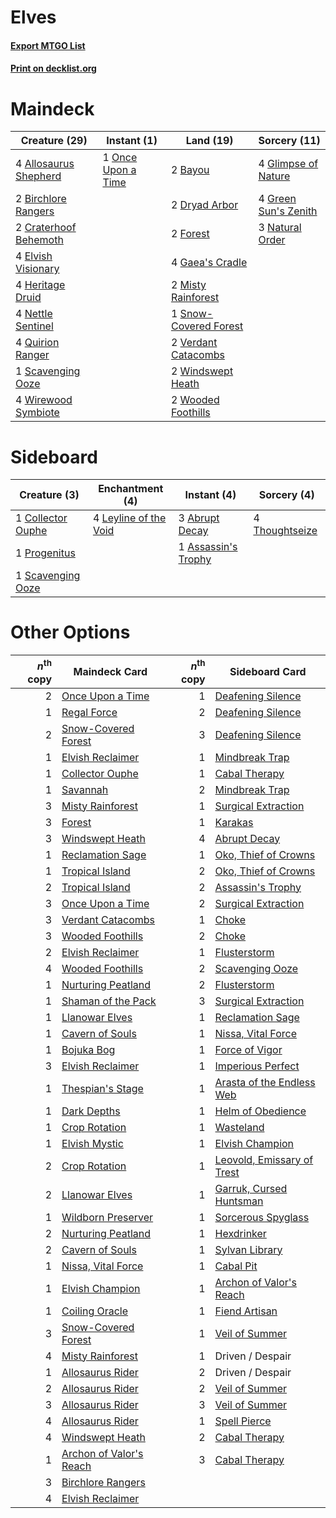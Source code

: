 # Elves

#### [Export MTGO List](../collection/Elves/Elves.txt)
#### [Print on decklist.org](http://decklist.org/?deckmain=4%09Allosaurus%20Shepherd%0A2%09Bayou%0A2%09Birchlore%20Rangers%0A2%09Craterhoof%20Behemoth%0A2%09Dryad%20Arbor%0A4%09Elvish%20Visionary%0A2%09Forest%0A4%09Gaea's%20Cradle%0A4%09Glimpse%20of%20Nature%0A4%09Green%20Sun's%20Zenith%0A4%09Heritage%20Druid%0A2%09Misty%20Rainforest%0A3%09Natural%20Order%0A4%09Nettle%20Sentinel%0A1%09Once%20Upon%20a%20Time%0A4%09Quirion%20Ranger%0A1%09Scavenging%20Ooze%0A1%09Snow-Covered%20Forest%0A2%09Verdant%20Catacombs%0A2%09Windswept%20Heath%0A4%09Wirewood%20Symbiote%0A2%09Wooded%20Foothills&deckside=3%09Abrupt%20Decay%0A1%09Assassin's%20Trophy%0A1%09Collector%20Ouphe%0A4%09Leyline%20of%20the%20Void%0A1%09Progenitus%0A1%09Scavenging%20Ooze%0A4%09Thoughtseize)
# Maindeck

|                                         Creature (29)                                          |                                         Instant (1)                                         |                                           Land (19)                                            |                                         Sorcery (11)                                          |
|------------------------------------------------------------------------------------------------|---------------------------------------------------------------------------------------------|------------------------------------------------------------------------------------------------|-----------------------------------------------------------------------------------------------|
|4 [Allosaurus Shepherd](http://gatherer.wizards.com/Pages/Card/Details.aspx?multiverseid=489195)|1 [Once Upon a Time](http://gatherer.wizards.com/Pages/Card/Details.aspx?multiverseid=473131)|2 [Bayou](http://gatherer.wizards.com/Pages/Card/Details.aspx?multiverseid=879)                 |4 [Glimpse of Nature](http://gatherer.wizards.com/Pages/Card/Details.aspx?multiverseid=75241)  |
|2 [Birchlore Rangers](http://gatherer.wizards.com/Pages/Card/Details.aspx?multiverseid=39836)   |                                                                                             |2 [Dryad Arbor](http://gatherer.wizards.com/Pages/Card/Details.aspx?multiverseid=136196)        |4 [Green Sun's Zenith](http://gatherer.wizards.com/Pages/Card/Details.aspx?multiverseid=413711)|
|2 [Craterhoof Behemoth](http://gatherer.wizards.com/Pages/Card/Details.aspx?multiverseid=240027)|                                                                                             |2 [Forest](http://gatherer.wizards.com/Pages/Card/Details.aspx?multiverseid=439860)             |3 [Natural Order](http://gatherer.wizards.com/Pages/Card/Details.aspx?multiverseid=413719)     |
|4 [Elvish Visionary](http://gatherer.wizards.com/Pages/Card/Details.aspx?multiverseid=175124)   |                                                                                             |4 [Gaea's Cradle](http://gatherer.wizards.com/Pages/Card/Details.aspx?multiverseid=10422)       |                                                                                               |
|4 [Heritage Druid](http://gatherer.wizards.com/Pages/Card/Details.aspx?multiverseid=413713)     |                                                                                             |2 [Misty Rainforest](http://gatherer.wizards.com/Pages/Card/Details.aspx?multiverseid=405102)   |                                                                                               |
|4 [Nettle Sentinel](http://gatherer.wizards.com/Pages/Card/Details.aspx?multiverseid=442171)    |                                                                                             |1 [Snow-Covered Forest](http://gatherer.wizards.com/Pages/Card/Details.aspx?multiverseid=121192)|                                                                                               |
|4 [Quirion Ranger](http://gatherer.wizards.com/Pages/Card/Details.aspx?multiverseid=3674)       |                                                                                             |2 [Verdant Catacombs](http://gatherer.wizards.com/Pages/Card/Details.aspx?multiverseid=405113)  |                                                                                               |
|1 [Scavenging Ooze](http://gatherer.wizards.com/Pages/Card/Details.aspx?multiverseid=420783)    |                                                                                             |2 [Windswept Heath](http://gatherer.wizards.com/Pages/Card/Details.aspx?multiverseid=405115)    |                                                                                               |
|4 [Wirewood Symbiote](http://gatherer.wizards.com/Pages/Card/Details.aspx?multiverseid=159322)  |                                                                                             |2 [Wooded Foothills](http://gatherer.wizards.com/Pages/Card/Details.aspx?multiverseid=405116)   |                                                                                               |


# Sideboard

|                                        Creature (3)                                        |                                        Enchantment (4)                                         |                                         Instant (4)                                          |                                       Sorcery (4)                                       |
|--------------------------------------------------------------------------------------------|------------------------------------------------------------------------------------------------|----------------------------------------------------------------------------------------------|-----------------------------------------------------------------------------------------|
|1 [Collector Ouphe](http://gatherer.wizards.com/Pages/Card/Details.aspx?multiverseid=464107)|4 [Leyline of the Void](http://gatherer.wizards.com/Pages/Card/Details.aspx?multiverseid=107682)|3 [Abrupt Decay](http://gatherer.wizards.com/Pages/Card/Details.aspx?multiverseid=456061)     |4 [Thoughtseize](http://gatherer.wizards.com/Pages/Card/Details.aspx?multiverseid=438676)|
|1 [Progenitus](http://gatherer.wizards.com/Pages/Card/Details.aspx?multiverseid=179496)     |                                                                                                |1 [Assassin's Trophy](http://gatherer.wizards.com/Pages/Card/Details.aspx?multiverseid=452902)|                                                                                         |
|1 [Scavenging Ooze](http://gatherer.wizards.com/Pages/Card/Details.aspx?multiverseid=420783)|                                                                                                |                                                                                              |                                                                                         |


# Other Options

|*n*<sup>th</sup> copy|                                          Maindeck Card                                           |*n*<sup>th</sup> copy|                                           Sideboard Card                                            |
|--------------------:|--------------------------------------------------------------------------------------------------|--------------------:|-----------------------------------------------------------------------------------------------------|
|                    2|[Once Upon a Time](http://gatherer.wizards.com/Pages/Card/Details.aspx?multiverseid=473131)       |                    1|[Deafening Silence](http://gatherer.wizards.com/Pages/Card/Details.aspx?multiverseid=472972)         |
|                    1|[Regal Force](http://gatherer.wizards.com/Pages/Card/Details.aspx?multiverseid=442758)            |                    2|[Deafening Silence](http://gatherer.wizards.com/Pages/Card/Details.aspx?multiverseid=472972)         |
|                    2|[Snow-Covered Forest](http://gatherer.wizards.com/Pages/Card/Details.aspx?multiverseid=121192)    |                    3|[Deafening Silence](http://gatherer.wizards.com/Pages/Card/Details.aspx?multiverseid=472972)         |
|                    1|[Elvish Reclaimer](http://gatherer.wizards.com/Pages/Card/Details.aspx?multiverseid=466923)       |                    1|[Mindbreak Trap](http://gatherer.wizards.com/Pages/Card/Details.aspx?multiverseid=197532)            |
|                    1|[Collector Ouphe](http://gatherer.wizards.com/Pages/Card/Details.aspx?multiverseid=464107)        |                    1|[Cabal Therapy](http://gatherer.wizards.com/Pages/Card/Details.aspx?multiverseid=413625)             |
|                    1|[Savannah](http://gatherer.wizards.com/Pages/Card/Details.aspx?multiverseid=881)                  |                    2|[Mindbreak Trap](http://gatherer.wizards.com/Pages/Card/Details.aspx?multiverseid=197532)            |
|                    3|[Misty Rainforest](http://gatherer.wizards.com/Pages/Card/Details.aspx?multiverseid=405102)       |                    1|[Surgical Extraction](http://gatherer.wizards.com/Pages/Card/Details.aspx?multiverseid=397706)       |
|                    3|[Forest](http://gatherer.wizards.com/Pages/Card/Details.aspx?multiverseid=439860)                 |                    1|[Karakas](http://gatherer.wizards.com/Pages/Card/Details.aspx?multiverseid=413782)                   |
|                    3|[Windswept Heath](http://gatherer.wizards.com/Pages/Card/Details.aspx?multiverseid=405115)        |                    4|[Abrupt Decay](http://gatherer.wizards.com/Pages/Card/Details.aspx?multiverseid=456061)              |
|                    1|[Reclamation Sage](http://gatherer.wizards.com/Pages/Card/Details.aspx?multiverseid=389651)       |                    1|[Oko, Thief of Crowns](http://gatherer.wizards.com/Pages/Card/Details.aspx?multiverseid=473159)      |
|                    1|[Tropical Island](http://gatherer.wizards.com/Pages/Card/Details.aspx?multiverseid=884)           |                    2|[Oko, Thief of Crowns](http://gatherer.wizards.com/Pages/Card/Details.aspx?multiverseid=473159)      |
|                    2|[Tropical Island](http://gatherer.wizards.com/Pages/Card/Details.aspx?multiverseid=884)           |                    2|[Assassin's Trophy](http://gatherer.wizards.com/Pages/Card/Details.aspx?multiverseid=452902)         |
|                    3|[Once Upon a Time](http://gatherer.wizards.com/Pages/Card/Details.aspx?multiverseid=473131)       |                    2|[Surgical Extraction](http://gatherer.wizards.com/Pages/Card/Details.aspx?multiverseid=397706)       |
|                    3|[Verdant Catacombs](http://gatherer.wizards.com/Pages/Card/Details.aspx?multiverseid=405113)      |                    1|[Choke](http://gatherer.wizards.com/Pages/Card/Details.aspx?multiverseid=45431)                      |
|                    3|[Wooded Foothills](http://gatherer.wizards.com/Pages/Card/Details.aspx?multiverseid=405116)       |                    2|[Choke](http://gatherer.wizards.com/Pages/Card/Details.aspx?multiverseid=45431)                      |
|                    2|[Elvish Reclaimer](http://gatherer.wizards.com/Pages/Card/Details.aspx?multiverseid=466923)       |                    1|[Flusterstorm](http://gatherer.wizards.com/Pages/Card/Details.aspx?multiverseid=228255)              |
|                    4|[Wooded Foothills](http://gatherer.wizards.com/Pages/Card/Details.aspx?multiverseid=405116)       |                    2|[Scavenging Ooze](http://gatherer.wizards.com/Pages/Card/Details.aspx?multiverseid=420783)           |
|                    1|[Nurturing Peatland](http://gatherer.wizards.com/Pages/Card/Details.aspx?multiverseid=464192)     |                    2|[Flusterstorm](http://gatherer.wizards.com/Pages/Card/Details.aspx?multiverseid=228255)              |
|                    1|[Shaman of the Pack](http://gatherer.wizards.com/Pages/Card/Details.aspx?multiverseid=413747)     |                    3|[Surgical Extraction](http://gatherer.wizards.com/Pages/Card/Details.aspx?multiverseid=397706)       |
|                    1|[Llanowar Elves](http://gatherer.wizards.com/Pages/Card/Details.aspx?multiverseid=129626)         |                    1|[Reclamation Sage](http://gatherer.wizards.com/Pages/Card/Details.aspx?multiverseid=389651)          |
|                    1|[Cavern of Souls](http://gatherer.wizards.com/Pages/Card/Details.aspx?multiverseid=278058)        |                    1|[Nissa, Vital Force](http://gatherer.wizards.com/Pages/Card/Details.aspx?multiverseid=417736)        |
|                    1|[Bojuka Bog](http://gatherer.wizards.com/Pages/Card/Details.aspx?multiverseid=376269)             |                    1|[Force of Vigor](http://gatherer.wizards.com/Pages/Card/Details.aspx?multiverseid=464113)            |
|                    3|[Elvish Reclaimer](http://gatherer.wizards.com/Pages/Card/Details.aspx?multiverseid=466923)       |                    1|[Imperious Perfect](http://gatherer.wizards.com/Pages/Card/Details.aspx?multiverseid=389554)         |
|                    1|[Thespian's Stage](http://gatherer.wizards.com/Pages/Card/Details.aspx?multiverseid=366353)       |                    1|[Arasta of the Endless Web](http://gatherer.wizards.com/Pages/Card/Details.aspx?multiverseid=476416) |
|                    1|[Dark Depths](http://gatherer.wizards.com/Pages/Card/Details.aspx?multiverseid=121155)            |                    1|[Helm of Obedience](http://gatherer.wizards.com/Pages/Card/Details.aspx?multiverseid=3047)           |
|                    1|[Crop Rotation](http://gatherer.wizards.com/Pages/Card/Details.aspx?multiverseid=417430)          |                    1|[Wasteland](http://gatherer.wizards.com/Pages/Card/Details.aspx?multiverseid=413790)                 |
|                    1|[Elvish Mystic](http://gatherer.wizards.com/Pages/Card/Details.aspx?multiverseid=389499)          |                    1|[Elvish Champion](http://gatherer.wizards.com/Pages/Card/Details.aspx?multiverseid=129534)           |
|                    2|[Crop Rotation](http://gatherer.wizards.com/Pages/Card/Details.aspx?multiverseid=417430)          |                    1|[Leovold, Emissary of Trest](http://gatherer.wizards.com/Pages/Card/Details.aspx?multiverseid=416834)|
|                    2|[Llanowar Elves](http://gatherer.wizards.com/Pages/Card/Details.aspx?multiverseid=129626)         |                    1|[Garruk, Cursed Huntsman](http://gatherer.wizards.com/Pages/Card/Details.aspx?multiverseid=473153)   |
|                    1|[Wildborn Preserver](http://gatherer.wizards.com/Pages/Card/Details.aspx?multiverseid=473144)     |                    1|[Sorcerous Spyglass](http://gatherer.wizards.com/Pages/Card/Details.aspx?multiverseid=435407)        |
|                    2|[Nurturing Peatland](http://gatherer.wizards.com/Pages/Card/Details.aspx?multiverseid=464192)     |                    1|[Hexdrinker](http://gatherer.wizards.com/Pages/Card/Details.aspx?multiverseid=464117)                |
|                    2|[Cavern of Souls](http://gatherer.wizards.com/Pages/Card/Details.aspx?multiverseid=278058)        |                    1|[Sylvan Library](http://gatherer.wizards.com/Pages/Card/Details.aspx?multiverseid=2240)              |
|                    1|[Nissa, Vital Force](http://gatherer.wizards.com/Pages/Card/Details.aspx?multiverseid=417736)     |                    1|[Cabal Pit](http://gatherer.wizards.com/Pages/Card/Details.aspx?multiverseid=29904)                  |
|                    1|[Elvish Champion](http://gatherer.wizards.com/Pages/Card/Details.aspx?multiverseid=129534)        |                    1|[Archon of Valor's Reach](http://gatherer.wizards.com/Pages/Card/Details.aspx?multiverseid=446042)   |
|                    1|[Coiling Oracle](http://gatherer.wizards.com/Pages/Card/Details.aspx?multiverseid=405176)         |                    1|[Fiend Artisan](http://gatherer.wizards.com/Pages/Card/Details.aspx?multiverseid=479740)             |
|                    3|[Snow-Covered Forest](http://gatherer.wizards.com/Pages/Card/Details.aspx?multiverseid=121192)    |                    1|[Veil of Summer](http://gatherer.wizards.com/Pages/Card/Details.aspx?multiverseid=466952)            |
|                    4|[Misty Rainforest](http://gatherer.wizards.com/Pages/Card/Details.aspx?multiverseid=405102)       |                    1|Driven / Despair                                                                                     |
|                    1|[Allosaurus Rider](http://gatherer.wizards.com/Pages/Card/Details.aspx?multiverseid=121157)       |                    2|Driven / Despair                                                                                     |
|                    2|[Allosaurus Rider](http://gatherer.wizards.com/Pages/Card/Details.aspx?multiverseid=121157)       |                    2|[Veil of Summer](http://gatherer.wizards.com/Pages/Card/Details.aspx?multiverseid=466952)            |
|                    3|[Allosaurus Rider](http://gatherer.wizards.com/Pages/Card/Details.aspx?multiverseid=121157)       |                    3|[Veil of Summer](http://gatherer.wizards.com/Pages/Card/Details.aspx?multiverseid=466952)            |
|                    4|[Allosaurus Rider](http://gatherer.wizards.com/Pages/Card/Details.aspx?multiverseid=121157)       |                    1|[Spell Pierce](http://gatherer.wizards.com/Pages/Card/Details.aspx?multiverseid=425876)              |
|                    4|[Windswept Heath](http://gatherer.wizards.com/Pages/Card/Details.aspx?multiverseid=405115)        |                    2|[Cabal Therapy](http://gatherer.wizards.com/Pages/Card/Details.aspx?multiverseid=413625)             |
|                    1|[Archon of Valor's Reach](http://gatherer.wizards.com/Pages/Card/Details.aspx?multiverseid=446042)|                    3|[Cabal Therapy](http://gatherer.wizards.com/Pages/Card/Details.aspx?multiverseid=413625)             |
|                    3|[Birchlore Rangers](http://gatherer.wizards.com/Pages/Card/Details.aspx?multiverseid=39836)       |                     |                                                                                                     |
|                    4|[Elvish Reclaimer](http://gatherer.wizards.com/Pages/Card/Details.aspx?multiverseid=466923)       |                     |                                                                                                     |

